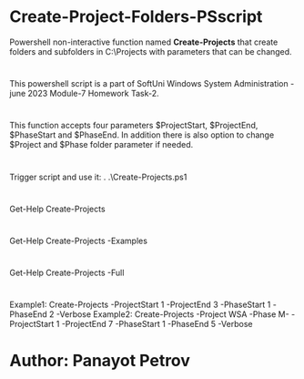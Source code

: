# Create-Project-Folders-PSscript
Powershell non-interactive function named <b>Create-Projects</b> that create folders and subfolders in C:\Projects with parameters that can be changed.
#
This powershell script is a part of SoftUni Windows System Administration - june 2023 Module-7 Homework Task-2.
#
This function accepts four parameters $ProjectStart, $ProjectEnd, $PhaseStart and $PhaseEnd. 
In addition there is also option to change $Project and $Phase folder parameter if needed.
#
Trigger script and use it: 
. .\Create-Projects.ps1
#
Get-Help Create-Projects
#
Get-Help Create-Projects -Examples
#
Get-Help Create-Projects -Full
#
Example1:
Create-Projects -ProjectStart 1 -ProjectEnd 3 -PhaseStart 1 -PhaseEnd 2 -Verbose
Example2:
Create-Projects -Project WSA -Phase M- -ProjectStart 1 -ProjectEnd 7 -PhaseStart 1 -PhaseEnd 5 -Verbose
# Author: Panayot Petrov
